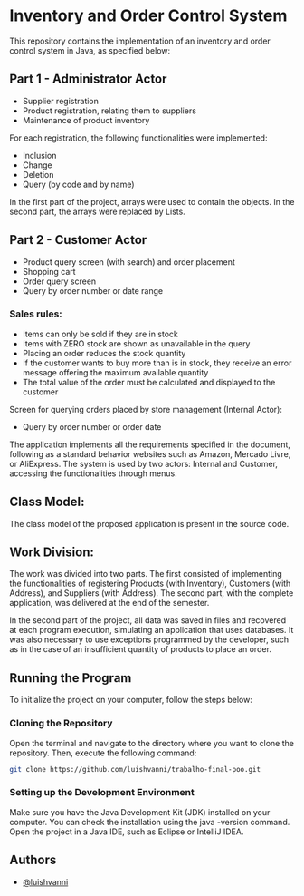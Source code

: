 # Inventory and Order Control System

This repository contains the implementation of an inventory and order control system in Java, as specified below:

## Part 1 - Administrator Actor
- Supplier registration
- Product registration, relating them to suppliers
- Maintenance of product inventory

For each registration, the following functionalities were implemented:
- Inclusion
- Change
- Deletion
- Query (by code and by name)

In the first part of the project, arrays were used to contain the objects. In the second part, the arrays were replaced by Lists.

## Part 2 - Customer Actor
- Product query screen (with search) and order placement
- Shopping cart
- Order query screen
- Query by order number or date range

### Sales rules:
- Items can only be sold if they are in stock
- Items with ZERO stock are shown as unavailable in the query
- Placing an order reduces the stock quantity
- If the customer wants to buy more than is in stock, they receive an error message offering the maximum available quantity
- The total value of the order must be calculated and displayed to the customer

Screen for querying orders placed by store management (Internal Actor):
- Query by order number or order date

The application implements all the requirements specified in the document, following as a standard behavior websites such as Amazon, Mercado Livre, or AliExpress. The system is used by two actors: Internal and Customer, accessing the functionalities through menus.

## Class Model:
The class model of the proposed application is present in the source code.

## Work Division:
The work was divided into two parts. The first consisted of implementing the functionalities of registering Products (with Inventory), Customers (with Address), and Suppliers (with Address). The second part, with the complete application, was delivered at the end of the semester.

In the second part of the project, all data was saved in files and recovered at each program execution, simulating an application that uses databases. It was also necessary to use exceptions programmed by the developer, such as in the case of an insufficient quantity of products to place an order.

## Running the Program

To initialize the project on your computer, follow the steps below:

### Cloning the Repository

Open the terminal and navigate to the directory where you want to clone the repository. Then, execute the following command:

```bash
git clone https://github.com/luishvanni/trabalho-final-poo.git
```

### Setting up the Development Environment
Make sure you have the Java Development Kit (JDK) installed on your computer. You can check the installation using the java -version command. Open the project in a Java IDE, such as Eclipse or IntelliJ IDEA.


## Authors

- [@luishvanni](https://www.github.com/luishvanni)
